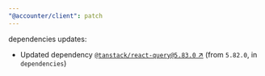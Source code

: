 ```yaml
---
"@accounter/client": patch
---
```

dependencies updates:
  - Updated dependency [`@tanstack/react-query@5.83.0` ↗︎](https://www.npmjs.com/package/@tanstack/react-query/v/5.83.0) (from `5.82.0`, in `dependencies`)
